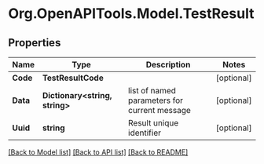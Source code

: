# Org.OpenAPITools.Model.TestResult

## Properties

Name | Type | Description | Notes
------------ | ------------- | ------------- | -------------
**Code** | **TestResultCode** |  | [optional] 
**Data** | **Dictionary&lt;string, string&gt;** | list of named parameters for current message | [optional] 
**Uuid** | **string** | Result unique identifier | [optional] 

[[Back to Model list]](../README.md#documentation-for-models) [[Back to API list]](../README.md#documentation-for-api-endpoints) [[Back to README]](../README.md)

